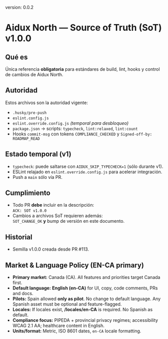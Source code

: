 version: 0.0.2

# Aidux North — Source of Truth (SoT) v1.0.0

## Qué es
Única referencia **obligatoria** para estándares de build, lint, hooks y control de cambios de Aidux North.

## Autoridad
Estos archivos son la autoridad vigente:
- `.husky/pre-push`
- `eslint.config.js`
- `eslint.override.config.js` _(temporal para desbloqueo)_
- `package.json` → scripts: `typecheck`, `lint:relaxed`, `lint:count`
- Hooks `commit-msg` con tokens `COMPLIANCE_CHECKED` y `Signed-off-by: ROADMAP_READ`

## Estado temporal (v1)
- `typecheck`: puede saltarse con `AIDUX_SKIP_TYPECHECK=1` (sólo durante v1).
- ESLint relajado en `eslint.override.config.js` para acelerar integración.
- Push a `main` sólo vía PR.

## Cumplimiento
- Todo PR **debe** incluir en la descripción:  
  `ACK: SOT v1.0.0`
- Cambios a archivos SoT requieren además:  
  `SOT_CHANGE_OK` **y** bump de versión en este documento.

## Historial
- Semilla v1.0.0 creada desde PR #113.

## Market & Language Policy (EN-CA primary)
- **Primary market:** Canada (CA). All features and priorities target Canada first.
- **Default language:** **English (en-CA)** for UI, copy, code comments, PRs and docs.
- **Pilots:** Spain allowed **only as pilot**. No change to default language. Any Spanish asset must be optional and feature-flagged.
- **Locales:** If locales exist, **/locales/en-CA** is required. No Spanish as default.
- **Compliance focus:** PIPEDA + provincial privacy regimes; accessibility WCAG 2.1 AA; healthcare content in English.
- **Units/format:** Metric, ISO 8601 dates, `en-CA` locale formatting.

